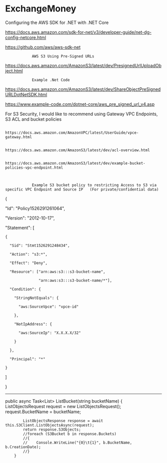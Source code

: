 # ExchangeMoney
Configuring the AWS SDK for .NET with .NET Core

https://docs.aws.amazon.com/sdk-for-net/v3/developer-guide/net-dg-config-netcore.html

https://github.com/aws/aws-sdk-net

 

                AWS S3 Using Pre-Signed URLs

https://docs.aws.amazon.com/AmazonS3/latest/dev/PresignedUrlUploadObject.html

 

                Example .Net Code

https://docs.aws.amazon.com/AmazonS3/latest/dev/ShareObjectPreSignedURLDotNetSDK.html

https://www.example-code.com/dotnet-core/aws_pre_signed_url_v4.asp

 

For S3 Security, I would like to recommend using  Gateway VPC Endpoints, S3 ACL and bucket policies     

                                https://docs.aws.amazon.com/AmazonVPC/latest/UserGuide/vpce-gateway.html

                                https://docs.aws.amazon.com/AmazonS3/latest/dev/acl-overview.html

                                https://docs.aws.amazon.com/AmazonS3/latest/dev/example-bucket-policies-vpc-endpoint.html

 

                Example S3 bucket policy to restricting Access to S3 via  specific VPC Endpoint and Source IP   (For private/confidential data)

{

  "Id": "Policy1526291261064",

  "Version": "2012-10-17",

  "Statement": [

    {

      "Sid": "Stmt1526291248434",

      "Action": "s3:*",

      "Effect": "Deny",

      "Resource": ["arn:aws:s3:::s3-bucket-name",

                   "arn:aws:s3:::s3-bucket-name/*"],

      "Condition": {

        "StringNotEquals": {

          "aws:SourceVpce": "vpce-id"

        },

        "NotIpAddress": {

          "aws:SourceIp": "X.X.X.X/32"

        }

      },

      "Principal": "*"

    }

  ]

}

---------------
public async Task<List<S3Object>> ListBucket(string bucketName)
        {
            ListObjectsRequest request = new ListObjectsRequest();
            request.BucketName = bucketName;

            ListObjectsResponse response = await this.S3Client.ListObjectsAsync(request);
            return response.S3Objects;
            //foreach (S3Bucket b in response.Buckets)
            //{
            //    Console.WriteLine("{0}\t{1}", b.BucketName, b.CreationDate);
            //}
        }
